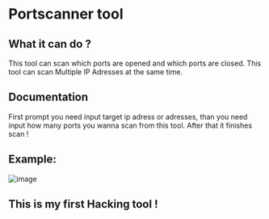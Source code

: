 # Portscanner tool

## What it can do ?

This tool can scan which ports are opened and which ports are closed. This tool can scan Multiple IP Adresses at the same time. 

## Documentation

First prompt you need input target ip adress or adresses, than you need input how many ports you wanna scan from this tool. After that it finishes scan !


## Example:

![image](https://user-images.githubusercontent.com/67962548/147382714-bae34e6c-9032-46f8-932c-764e5ba35da9.png)


## This is my first Hacking tool !
